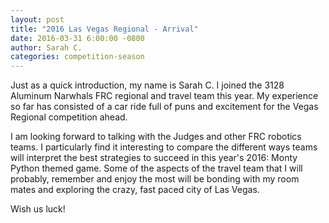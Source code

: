 ```yaml
---
layout: post
title: "2016 Las Vegas Regional - Arrival"
date: 2016-03-31 6:00:00 -0800
author: Sarah C.
categories: competition-season
---
```


Just as a quick introduction, my name is Sarah C. I joined the 3128 Aluminum Narwhals FRC regional and travel team this year. My experience so far has consisted of a car ride full of puns and excitement for the Vegas Regional competition ahead.

I am looking forward to talking with the Judges and other FRC robotics teams. I particularly find it interesting to compare the different ways teams will interpret the best strategies to succeed in this year's 2016: Monty Python themed game. Some of the aspects of the travel team that I will probably, remember and enjoy the most will be bonding with my room mates and exploring the crazy, fast paced city of Las Vegas.

Wish us luck!
